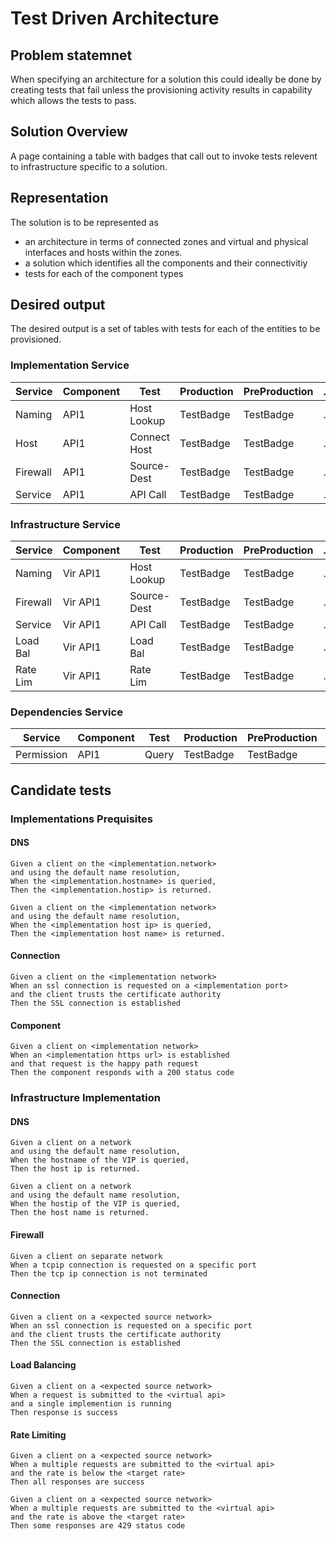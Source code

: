 # Test Driven Architecture

## Problem statemnet

When specifying an architecture for a solution this could ideally be done by creating tests that fail
unless the provisioning activity results in capability which allows the tests to pass.

## Solution Overview

A page containing a table with badges that call out to invoke tests relevent to infrastructure specific to a solution.

## Representation

The solution is to be represented as
- an architecture in terms of connected zones and virtual and physical interfaces and hosts within the zones.
- a solution which identifies all the components and their connectivitiy
- tests for each of the component types

## Desired output

The desired output is a set of tables with tests for each of the entities to be provisioned.

### Implementation Service
| Service   | Component | Test         | Production | PreProduction | ... |
| ----      | ---       | ---          | ----       | ---           | --- |
| Naming    | API1      | Host Lookup  | TestBadge  | TestBadge     | ... |
| Host      | API1      | Connect Host | TestBadge  | TestBadge     | ... |
| Firewall  | API1      | Source-Dest  | TestBadge  | TestBadge     | ... |
| Service   | API1      | API Call     | TestBadge  | TestBadge     | ... |


### Infrastructure Service
| Service   | Component | Test         | Production | PreProduction | ... |
| ----      | ---       | ---          | ----       | ---           | --- |
| Naming    | Vir API1  | Host Lookup  | TestBadge      | TestBadge           | ... |
| Firewall  | Vir API1  | Source-Dest  | TestBadge      | TestBadge           | ... |
| Service   | Vir API1  | API Call     | TestBadge      | TestBadge           | ... |
| Load Bal  | Vir API1  | Load Bal     | TestBadge      | TestBadge           | ... |
| Rate Lim  | Vir API1  | Rate Lim     | TestBadge      | TestBadge           | ... |

### Dependencies Service
| Service   | Component | Test         | Production | PreProduction | ... |
| ----      | ---       | ---          | ----       | ---           | --- |
| Permission| API1      | Query        | TestBadge  | TestBadge     | ... |


## Candidate tests

### Implementations Prequisites

#### DNS
```
Given a client on the <implementation.network>
and using the default name resolution,
When the <implementation.hostname> is queried,
Then the <implementation.hostip> is returned.
```

```
Given a client on the <implementation network>
and using the default name resolution,
When the <implementation host ip> is queried,
Then the <implementation host name> is returned.
```

#### Connection

```
Given a client on the <implementation network>
When an ssl connection is requested on a <implementation port>
and the client trusts the certificate authority
Then the SSL connection is established
```

#### Component

```
Given a client on <implementation network>
When an <implementation https url> is established
and that request is the happy path request
Then the component responds with a 200 status code
```

### Infrastructure Implementation

#### DNS
```
Given a client on a network
and using the default name resolution,
When the hostname of the VIP is queried,
Then the host ip is returned.
```

```
Given a client on a network
and using the default name resolution,
When the hostip of the VIP is queried,
Then the host name is returned.
```

#### Firewall
```
Given a client on separate network
When a tcpip connection is requested on a specific port
Then the tcp ip connection is not terminated
```

#### Connection
```
Given a client on a <expected source network>
When an ssl connection is requested on a specific port
and the client trusts the certificate authority
Then the SSL connection is established
```


#### Load Balancing

```
Given a client on a <expected source network>
When a request is submitted to the <virtual api>
and a single implemention is running
Then response is success
```

#### Rate Limiting

```
Given a client on a <expected source network>
When a multiple requests are submitted to the <virtual api>
and the rate is below the <target rate>
Then all responses are success
```

```
Given a client on a <expected source network>
When a multiple requests are submitted to the <virtual api>
and the rate is above the <target rate>
Then some responses are 429 status code
```
